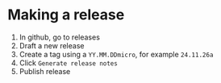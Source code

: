 # Making a release

1. In github, go to releases
2. Draft a new release
3. Create a tag using a `YY.MM.DDmicro`, for example `24.11.26a`
4. Click `Generate release notes`
5. Publish release
